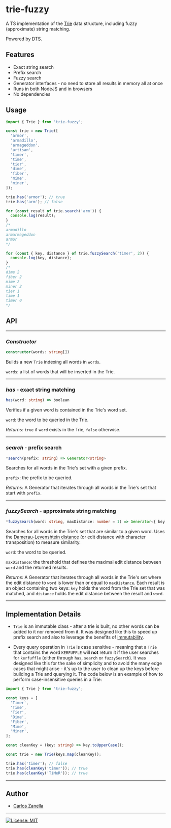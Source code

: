 # trie-fuzzy

A TS implementation of the [Trie](https://en.wikipedia.org/wiki/Trie) data structure, including fuzzy (approximate) string matching.

Powered by [DTS](https://weiran-zsd.github.io/dts-cli/).

## Features

* Exact string search
* Prefix search
* Fuzzy search
* Generator interfaces - no need to store all results in memory all at once
* Runs in both NodeJS and in browsers
* No dependencies

## Usage

```typescript
import { Trie } from 'trie-fuzzy';

const trie = new Trie([
  'armor',
  'armadillo',
  'armageddon',
  'artisan',
  'timer',
  'time',
  'tier',
  'dime',
  'fiber',
  'mime',
  'miner',
]);

trie.has('armor'); // true
trie.has('arm'); // false

for (const result of trie.search('arm')) {
  console.log(result);
}
/*
armadillo
armarmageddon
armor
*/

for (const { key, distance } of trie.fuzzySearch('timer', 2)) {
  console.log(key, distance);
}
/*
dime 2
fiber 2
mime 2
miner 2
tier 1
time 1
timer 0
*/

```

## API
***
### _Constructor_
```typescript
constructor(words: string[])
```
Builds a new `Trie` indexing all words in `words`.

`words`: a list of words that will be inserted in the Trie.
***

### _has_ - exact string matching
```typescript
has(word: string) => boolean
```
Verifies if a given word is contained in the Trie's word set.

`word`: the word to be queried in the Trie.

_Returns:_ `true` if `word` exists in the Trie, `false` otherwise.
***

### _search_ - prefix search
```typescript
*search(prefix: string) => Generator<string>
```
Searches for all words in the Trie's set with a given prefix.

`prefix`: the prefix to be queried.

_Returns:_ A Generator that iterates through all words in the Trie's set that start with `prefix`.
***

### _fuzzySearch_ - approximate string matching
```typescript
*fuzzySearch(word: string, maxDistance: number = 1) => Generator<{ key: string, distance: number }>
```
Searches for all words in the Trie's set that are similar to a given word. Uses the [Damerau-Levenshtein distance](https://en.wikipedia.org/wiki/Damerau-Levenshtein_distance) (or edit distance with character transposition) to measure similarity.

`word`: the word to be queried.

`maxDistance`: the threshold that defines the maximal edit distance between `word` and the returned results.

_Returns:_ A Generator that iterates through all words in the Trie's set where the edit distance to `word` is lower than or equal to `maxDistance`. Each result is an object containing two keys: `key` holds the word from the Trie set that was matched, and `distance` holds the edit distance between the result and `word`.
***

## Implementation Details

* `Trie` is an immutable class - after a trie is built, no other words can be added to it nor removed from it. It was designed like this to speed up prefix search and also to leverage the benefits of [immutability](https://en.wikipedia.org/wiki/Immutable_object).

* Every query operation in `Trie` is case sensitive - meaning that a `Trie` that contains the word `KERFUFFLE` will __not__ return it if the user searches for `kerfuffle` (either through `has`, `search` or `fuzzySearch`). It was designed like this for the sake of simplicity and to avoid the many edge cases that might arise - it's up to the user to clean up the keys before building a Trie and querying it. The code below is an example of how to perform case-insensitive queries in a Trie:
```typescript
import { Trie } from 'trie-fuzzy';

const keys = [
  'Timer',
  'Time',
  'Tier',
  'Dime',
  'Fiber',
  'Mime',
  'Miner',
];

const cleanKey = (key: string) => key.toUpperCase();

const trie = new Trie(keys.map(cleanKey));

trie.has('timer'); // false
trie.has(cleanKey('timer')); // true
trie.has(cleanKey('TiMeR')); // true
```
***
## Author

* [Carlos Zanella](https://github.com/czanella)
***

[![License: MIT](https://img.shields.io/badge/License-MIT-yellow.svg)](https://opensource.org/licenses/MIT)
